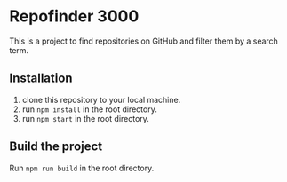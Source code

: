# Repofinder 3000

This is a project to find repositories on GitHub and filter them by a search term.

## Installation

1. clone this repository to your local machine.
2. run `npm install` in the root directory.
3. run `npm start` in the root directory.

## Build the project

Run `npm run build` in the root directory.
